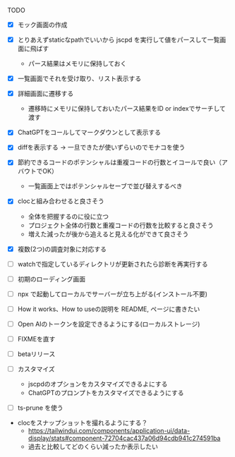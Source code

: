 TODO
- [x] モック画面の作成
- [x] とりあえずstaticなpathでいいから jscpd を実行して値をパースして一覧画面に飛ばす
  - パース結果はメモリに保持しておく
- [x] 一覧画面でそれを受け取り、リスト表示する
- [x] 詳細画面に遷移する
  - 遷移時にメモリに保持しておいたパース結果をID or indexでサーチして渡す
- [x] ChatGPTをコールしてマークダウンとして表示する
- [x] diffを表示する -> 一旦できたが使いずらいのでモナコを使う
- [x] 節約できるコードのポテンシャルは重複コードの行数とイコールで良い（アバウトでOK）
  - 一覧画面上ではポテンシャルセーブで並び替えするべき
- [x] clocと組み合わせると良さそう
  - 全体を把握するのに役に立つ
  - プロジェクト全体の行数と重複コードの行数を比較すると良さそう
  - 増えた減ったが後から追えると見える化ができて良さそう
- [x] 複数(2つ)の調査対象に対応する
- [ ] watchで指定しているディレクトリが更新されたら診断を再実行する
- [ ] 初期のローディング画面
- [ ] npx で起動してローカルでサーバーが立ち上がる(インストール不要)
- [ ] How it works、How to useの説明を README, ページに書きたい
- [ ] Open AIのトークンを設定できるようにする(ローカルストレージ)
- [ ] FIXMEを直す
- [ ] betaリリース

- [ ] カスタマイズ  
  - jscpdのオプションをカスタマイズできるよにする
  - ChatGPTのプロンプトをカスタマイズできるようにする
- [ ] ts-prune を使う
- clocをスナップショットを撮れるようにする？
  - https://tailwindui.com/components/application-ui/data-display/stats#component-72704cac437a06d94cdb941c274591ba
  - 過去と比較してどのくらい減ったか表示したい